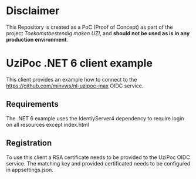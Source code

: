 # Disclaimer
This Repository is created as a PoC (Proof of Concept) as part of the project *Toekomstbestendig maken UZI*, and 
**should not be used as is in any production environment**.

# UziPoc .NET 6 client example

This client provides an example how to connect to the https://github.com/minvws/nl-uzipoc-max OIDC service.

## Requirements
The .NET 6 example uses the IdentiyServer4 dependency to require login on all resources except index.html

## Registration
To use this client a RSA certificate needs to be provided to the UziPoc OIDC service. The matching key and provided certificated needs to be configured in appsettings.json.
